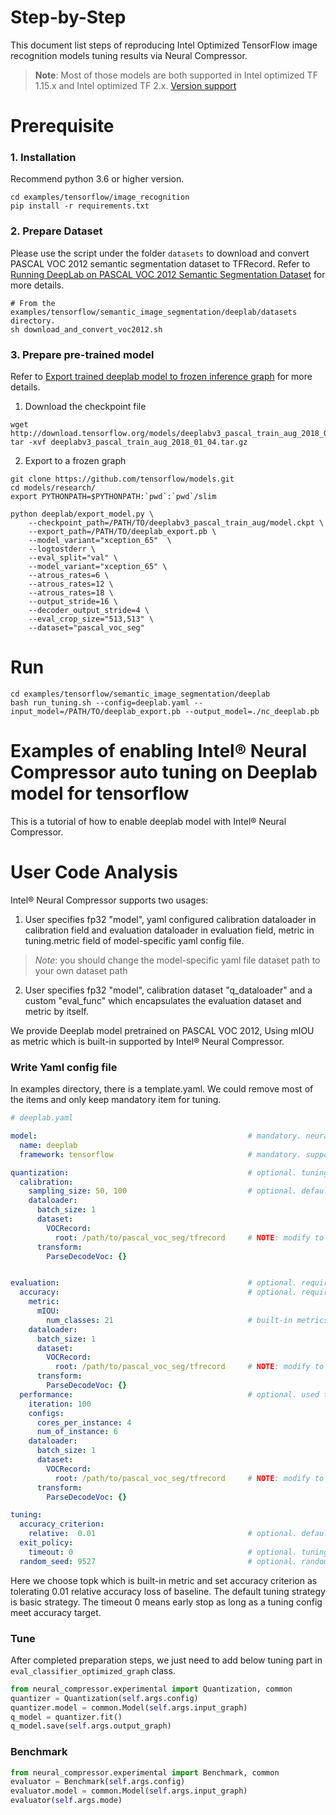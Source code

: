 Step-by-Step
============

This document list steps of reproducing Intel Optimized TensorFlow image recognition models tuning results via Neural Compressor.

> **Note**: 
> Most of those models are both supported in Intel optimized TF 1.15.x and Intel optimized TF 2.x.
> [Version support](../../../README.md)
# Prerequisite

### 1. Installation
  Recommend python 3.6 or higher version.

  ```shell
  cd examples/tensorflow/image_recognition
  pip install -r requirements.txt
  ```

### 2. Prepare Dataset
Please use the script under the folder `datasets` to download and convert PASCAL VOC 2012 semantic segmentation dataset to TFRecord. Refer to [Running DeepLab on PASCAL VOC 2012 Semantic Segmentation Dataset](https://github.com/tensorflow/models/blob/master/research/deeplab/g3doc/pascal.md#running-deeplab-on-pascal-voc-2012-semantic-segmentation-dataset) for more details.
```shell
# From the examples/tensorflow/semantic_image_segmentation/deeplab/datasets directory.
sh download_and_convert_voc2012.sh
```

### 3. Prepare pre-trained model
Refer to [Export trained deeplab model to frozen inference graph](https://github.com/tensorflow/models/blob/master/research/deeplab/g3doc/export_model.md#export-trained-deeplab-model-to-frozen-inference-graph) for more details.

1. Download the checkpoint file
```shell
wget http://download.tensorflow.org/models/deeplabv3_pascal_train_aug_2018_01_04.tar.gz
tar -xvf deeplabv3_pascal_train_aug_2018_01_04.tar.gz
```
2. Export to a frozen graph
```shell
git clone https://github.com/tensorflow/models.git
cd models/research/
export PYTHONPATH=$PYTHONPATH:`pwd`:`pwd`/slim

python deeplab/export_model.py \ 
    --checkpoint_path=/PATH/TO/deeplabv3_pascal_train_aug/model.ckpt \ 
    --export_path=/PATH/TO/deeplab_export.pb \ 
    --model_variant="xception_65"  \ 
    --logtostderr \ 
    --eval_split="val" \ 
    --model_variant="xception_65" \ 
    --atrous_rates=6 \ 
    --atrous_rates=12 \ 
    --atrous_rates=18 \ 
    --output_stride=16 \ 
    --decoder_output_stride=4 \ 
    --eval_crop_size="513,513" \ 
    --dataset="pascal_voc_seg"
```

# Run
```shell
cd examples/tensorflow/semantic_image_segmentation/deeplab
bash run_tuning.sh --config=deeplab.yaml --input_model=/PATH/TO/deeplab_export.pb --output_model=./nc_deeplab.pb
```


Examples of enabling Intel® Neural Compressor auto tuning on Deeplab model for tensorflow
=======================================================

This is a tutorial of how to enable deeplab model with Intel® Neural Compressor.

# User Code Analysis

Intel® Neural Compressor supports two usages:

1. User specifies fp32 "model", yaml configured calibration dataloader in calibration field and evaluation dataloader in evaluation field, metric in tuning.metric field of model-specific yaml config file.

> *Note*: 
> you should change the model-specific yaml file dataset path to your own dataset path

2. User specifies fp32 "model", calibration dataset "q_dataloader" and a custom "eval_func" which encapsulates the evaluation dataset and metric by itself.

We provide Deeplab model pretrained on PASCAL VOC 2012, Using mIOU as metric which is built-in supported by Intel® Neural Compressor.

### Write Yaml config file

In examples directory, there is a template.yaml. We could remove most of the items and only keep mandatory item for tuning. 


```yaml
# deeplab.yaml

model:                                               # mandatory. neural_compressor uses this model name and framework name to decide where to save tuning history and deploy yaml.
  name: deeplab
  framework: tensorflow                              # mandatory. supported values are tensorflow, pytorch, pytorch_ipex, onnxrt_integer, onnxrt_qlinear or mxnet; allow new framework backend extension.

quantization:                                        # optional. tuning constraints on model-wise for advance user to reduce tuning space.
  calibration:
    sampling_size: 50, 100                           # optional. default value is 100. used to set how many samples should be used in calibration.
    dataloader:
      batch_size: 1
      dataset:
        VOCRecord:
          root: /path/to/pascal_voc_seg/tfrecord     # NOTE: modify to calibration 
      transform:
        ParseDecodeVoc: {}


evaluation:                                          # optional. required if user doesn't provide eval_func in neural_compressor.Quantization.
  accuracy:                                          # optional. required if user doesn't provide eval_func in neural_compressor.Quantization.
    metric:
      mIOU: 
        num_classes: 21                              # built-in metrics are topk, map, f1, allow user to register new metric.
    dataloader:
      batch_size: 1
      dataset:
        VOCRecord:
          root: /path/to/pascal_voc_seg/tfrecord     # NOTE: modify to evaluation dataset location if needed
      transform:
        ParseDecodeVoc: {}
  performance:                                       # optional. used to benchmark performance of passing model.
    iteration: 100
    configs:
      cores_per_instance: 4
      num_of_instance: 6
    dataloader:
      batch_size: 1
      dataset:
        VOCRecord:
          root: /path/to/pascal_voc_seg/tfrecord     # NOTE: modify to evaluation dataset location if needed
      transform:
        ParseDecodeVoc: {}

tuning:
  accuracy_criterion:
    relative:  0.01                                  # optional. default value is relative, other value is absolute. this example allows relative accuracy loss: 1%.
  exit_policy:
    timeout: 0                                       # optional. tuning timeout (seconds). default value is 0 which means early stop. combine with max_trials field to decide when to exit.
  random_seed: 9527                                  # optional. random seed for deterministic tuning.


```

Here we choose topk which is built-in metric and set accuracy criterion as tolerating 0.01 relative accuracy loss of baseline. The default tuning strategy is basic strategy. The timeout 0 means early stop as long as a tuning config meet accuracy target.

### Tune

After completed preparation steps, we just need to add below tuning part in `eval_classifier_optimized_graph` class.

```python
from neural_compressor.experimental import Quantization, common
quantizer = Quantization(self.args.config)
quantizer.model = common.Model(self.args.input_graph)
q_model = quantizer.fit()
q_model.save(self.args.output_graph)
```

### Benchmark
```python
from neural_compressor.experimental import Benchmark, common
evaluator = Benchmark(self.args.config)
evaluator.model = common.Model(self.args.input_graph)
evaluator(self.args.mode)
```

